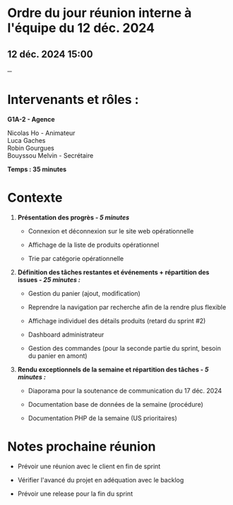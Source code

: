 # **Ordre du jour réunion interne à l'équipe du 12 déc. 2024**

## 12 déc. 2024 15:00

**─**

# **Intervenants et rôles :** 

**G1A-2 \- Agence**

Nicolas Ho \- Animateur  
Luca Gaches  
Robin Gourgues  
Bouyssou Melvin \- Secrétaire

**Temps : 35 minutes**

# **Contexte**

1. **Présentation des progrès *\- 5 minutes***

   * Connexion et déconnexion sur le site web opérationnelle

   * Affichage de la liste de produits opérationnel

   * Trie par catégorie opérationnelle

2. **Définition des tâches restantes et événements \+ répartition des issues *\- 25 minutes :***

   * Gestion du panier (ajout, modification)

   * Reprendre la navigation par recherche afin de la rendre plus flexible

   * Affichage individuel des détails produits (retard du sprint \#2)

   * Dashboard administrateur

   * Gestion des commandes (pour la seconde partie du sprint, besoin du panier en amont)

3. **Rendu exceptionnels de la semaine et répartition des tâches *\- 5 minutes :***

   * Diaporama pour la soutenance de communication du 17 déc. 2024

   * Documentation base de données de la semaine (procédure)

   * Documentation PHP de la semaine (US prioritaires)

# **Notes prochaine réunion**

* Prévoir une réunion avec le client en fin de sprint

* Vérifier l'avancé du projet en adéquation avec le backlog

* Prévoir une release pour la fin du sprint